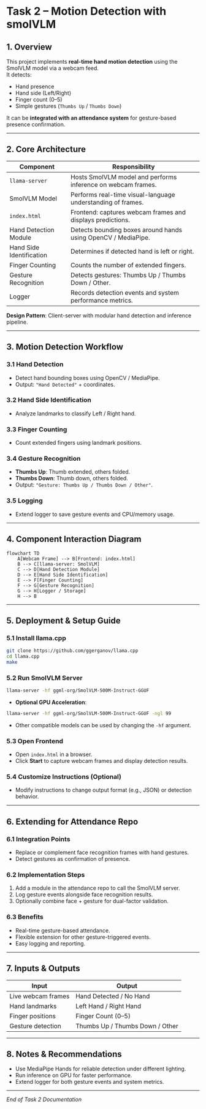 # Task 2 – Motion Detection with smolVLM

## 1. Overview

This project implements **real-time hand motion detection** using the SmolVLM model via a webcam feed.  
It detects:

- Hand presence  
- Hand side (Left/Right)  
- Finger count (0–5)  
- Simple gestures (`Thumbs Up` / `Thumbs Down`)  

It can be **integrated with an attendance system** for gesture-based presence confirmation.

---

## 2. Core Architecture

| Component | Responsibility |
|-----------|----------------|
| `llama-server` | Hosts SmolVLM model and performs inference on webcam frames. |
| SmolVLM Model | Performs real-time visual-language understanding of frames. |
| `index.html` | Frontend: captures webcam frames and displays predictions. |
| Hand Detection Module | Detects bounding boxes around hands using OpenCV / MediaPipe. |
| Hand Side Identification | Determines if detected hand is left or right. |
| Finger Counting | Counts the number of extended fingers. |
| Gesture Recognition | Detects gestures: Thumbs Up / Thumbs Down / Other. |
| Logger | Records detection events and system performance metrics. |

**Design Pattern**: Client-server with modular hand detection and inference pipeline.

---

## 3. Motion Detection Workflow

### 3.1 Hand Detection
- Detect hand bounding boxes using OpenCV / MediaPipe.
- Output: `"Hand Detected"` + coordinates.

### 3.2 Hand Side Identification
- Analyze landmarks to classify Left / Right hand.

### 3.3 Finger Counting
- Count extended fingers using landmark positions.

### 3.4 Gesture Recognition
- **Thumbs Up**: Thumb extended, others folded.  
- **Thumbs Down**: Thumb down, others folded.  
- Output: `"Gesture: Thumbs Up / Thumbs Down / Other"`.

### 3.5 Logging
- Extend logger to save gesture events and CPU/memory usage.

---

## 4. Component Interaction Diagram

```mermaid
flowchart TD
    A[Webcam Frame] --> B[Frontend: index.html]
    B --> C[llama-server: SmolVLM]
    C --> D[Hand Detection Module]
    D --> E[Hand Side Identification]
    E --> F[Finger Counting]
    F --> G[Gesture Recognition]
    G --> H[Logger / Storage]
    H --> B
```

---

## 5. Deployment & Setup Guide

### 5.1 Install llama.cpp
```bash
git clone https://github.com/ggerganov/llama.cpp
cd llama.cpp
make
```

### 5.2 Run SmolVLM Server
```bash
llama-server -hf ggml-org/SmolVLM-500M-Instruct-GGUF
```

- **Optional GPU Acceleration**:  
```bash
llama-server -hf ggml-org/SmolVLM-500M-Instruct-GGUF -ngl 99
```
- Other compatible models can be used by changing the `-hf` argument.

### 5.3 Open Frontend
- Open `index.html` in a browser.
- Click **Start** to capture webcam frames and display detection results.

### 5.4 Customize Instructions (Optional)
- Modify instructions to change output format (e.g., JSON) or detection behavior.

---

## 6. Extending for Attendance Repo

### 6.1 Integration Points
- Replace or complement face recognition frames with hand gestures.
- Detect gestures as confirmation of presence.

### 6.2 Implementation Steps
1. Add a module in the attendance repo to call the SmolVLM server.
2. Log gesture events alongside face recognition results.
3. Optionally combine face + gesture for dual-factor validation.

### 6.3 Benefits
- Real-time gesture-based attendance.
- Flexible extension for other gesture-triggered events.
- Easy logging and reporting.

---

## 7. Inputs & Outputs

| Input | Output |
|-------|--------|
| Live webcam frames | Hand Detected / No Hand |
| Hand landmarks | Left Hand / Right Hand |
| Finger positions | Finger Count (0–5) |
| Gesture detection | Thumbs Up / Thumbs Down / Other |

---

## 8. Notes & Recommendations
- Use MediaPipe Hands for reliable detection under different lighting.  
- Run inference on GPU for faster performance.  
- Extend logger for both gesture events and system metrics.

---

*End of Task 2 Documentation*